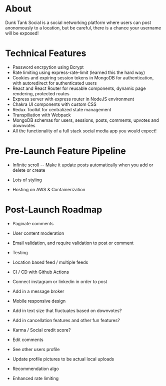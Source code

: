 # About

Dunk Tank Social is a social networking platform where users can post anonomously to a location, but be careful, there is a chance your username will be exposed!

# Technical Features
- Password encrpytion using Bcrypt
- Rate limiting using express-rate-limit (learned this the hard way)
- Cookies and expiring session tokens in MongoDB for authentication, with autoredirect for authenticated users
- React and React Router for reusable components, dynamic page rendering, protected routes
- Express server with express router in NodeJS environment
- Chakra UI components with custom CSS
- Redux Toolkit for centralized state management
- Transpiliation with Webpack
- MongoDB schemas for users, sessions, posts, comments, upvotes and downvotes
- All the functionality of a full stack social media app you would expect!

# Pre-Launch Feature Pipeline
- Infinite scroll
    -- Make it update posts automatically when you add or delete or create

- Lots of styling
- Hosting on AWS & Containerization

# Post-Launch Roadmap
- Paginate comments
- User content moderation
- Email validation, and require validation to post or comment
- Testing
- Location based feed / multiple feeds

- CI / CD with Github Actions
- Connect instagram or linkedin in order to post
- Add in a message broker
- Mobile responsive design
- Add in text size that fluctuates based on downvotes?
- Add in cancellation features and other fun features?
- Karma / Social credit score? 
- Edit comments
- See other users profile
- Update profile pictures to be actual local uploads
- Recommendation algo
- Enhanced rate limiting